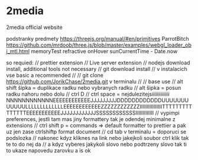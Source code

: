 # 2media

2media official website

podstranky
predmety
https://threejs.org/manual/#en/primitives
ParrotBitch
https://github.com/mrdoob/three.js/blob/master/examples/webgl_loader_obj_mtl.html
memoryTest
refractive
onHover
sunCurrentTime - Date.now

so
requied:
// prettier extension
// Live server extension
// nodejs download install, additional tools not necessary
// git download install
// v instalacich vse basic a recommended
//
// git clone https://github.com/JorikChase/2media.git v terminalu
//
// base use
// alt shift šipka = duplikace radku nebo vybranych radku
// alt šipka = posun radku nahoru nebo dolu
// ctrl D
// ctrl space = nejdulezitejsiiiiiiiiiiiiii NNNNNNNNNNNNEEEEEEEEEEEEJJJJJJJJJDDDDDDDDDDDDUUUUUUUUUUUULLLLLLLLLLLLLEEEEEEEEEEEEZZZZZZZZZZZZIIIIIIIIIIIIIIIITTTTTTTTTTTTTTTEEEEEEEEEEEJJJJJJJJJJJJSSSSSSSSSSSSIIIIIIIIIIIII
// vypimpi preferences, jestli tam mas jiny formattery tak je odendej minimalne z extensions
// ctrl shift p = commands => default formatter to prettier a pak uz jen zase ctrlshiftp format document
// cd tab v terminalu = doporuci se podslozka
// nakonec kdyz kliknes na link nebo jakejkoli soubor ctrl klik tak te to do nej da
// a kdyz vyberes jakykoli slovo nebo podtrzeny slovo tak ti to ukaze napovedu zarovku a is ok
